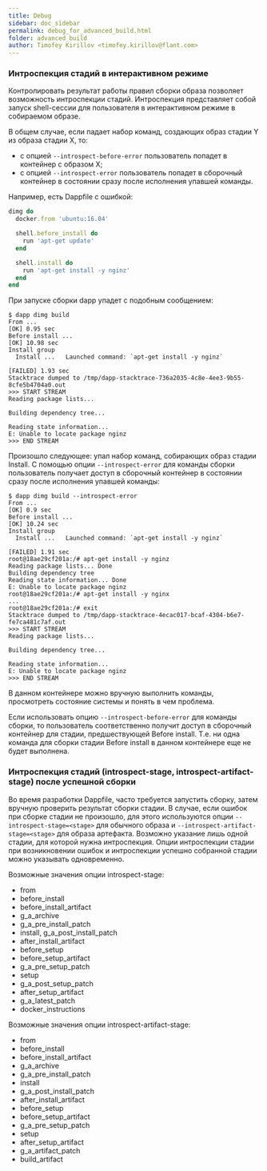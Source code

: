 ```yaml
---
title: Debug
sidebar: doc_sidebar
permalink: debug_for_advanced_build.html
folder: advanced_build
author: Timofey Kirillov <timofey.kirillov@flant.com>
---
```


### Интроспекция стадий в интерактивном режиме

Контролировать результат работы правил сборки образа позволяет возможность интроспекции стадий. Интроспекция представляет собой запуск shell-сессии для пользователя в интерактивном режиме в собираемом образе.

В общем случае, если падает набор команд, создающих образ стадии Y из образа стадии X, то:

* c опцией `--introspect-before-error` пользователь попадет в контейнер с образом X;
* с опцией `--introspect-error` пользователь попадет в сборочный контейнер в состоянии сразу после исполнения упавшей команды.

Например, есть Dappfile с ошибкой:

```ruby
dimg do
  docker.from 'ubuntu:16.04'

  shell.before_install do
    run 'apt-get update'
  end

  shell.install do
    run 'apt-get install -y nginz'
  end
end
```

При запуске сборки dapp упадет с подобным сообщением:

```shell
$ dapp dimg build
From ...                                                                                                                                                                                                      [OK] 0.95 sec
Before install ...                                                                                                                                                                                            [OK] 10.98 sec
Install group
  Install ...   Launched command: `apt-get install -y nginz`
                                                                                                                                                                                            [FAILED] 1.93 sec
Stacktrace dumped to /tmp/dapp-stacktrace-736a2035-4c8e-4ee3-9b55-8cfe5b4704a0.out
>>> START STREAM
Reading package lists...

Building dependency tree...

Reading state information...
E: Unable to locate package nginz
>>> END STREAM
```

Произошло следующее: упал набор команд, собирающих образ стадии Install. С помощью опции `--introspect-error` для команды сборки пользователь получает доступ в сборочный контейнер в состоянии сразу после исполнения упавшей команды:

```shell
$ dapp dimg build --introspect-error
From ...                                                                                                                                                                                                      [OK] 0.9 sec
Before install ...                                                                                                                                                                                            [OK] 10.24 sec
Install group
  Install ...   Launched command: `apt-get install -y nginz`
                                                                                                                                                                                            [FAILED] 1.91 sec
root@18ae29cf201a:/# apt-get install -y nginz
Reading package lists... Done
Building dependency tree       
Reading state information... Done
E: Unable to locate package nginz
root@18ae29cf201a:/# apt-get install -y nginx
...
root@18ae29cf201a:/# exit
Stacktrace dumped to /tmp/dapp-stacktrace-4ecac017-bcaf-4304-b6e7-fe7ca481c7af.out
>>> START STREAM
Reading package lists...

Building dependency tree...

Reading state information...
E: Unable to locate package nginz
>>> END STREAM
```

В данном контейнере можно вручную выполнить команды, просмотреть состояние системы и понять в чем проблема.

Если использовать опцию `--introspect-before-error` для команды сборки, то пользователь соответственно получит доступ в сборочный контейнер для стадии, предшествующей Before install. Т.е. ни одна команда для сборки стадии Before install в данном контейнере еще не будет выполнена.

### Интроспекция стадий (introspect-stage, introspect-artifact-stage) после успешной сборки

Во время разработки Dappfile, часто требуется запустить сборку, затем вручную проверить результат сборки стадии. В случае, если ошибок при сборке стадии не произошло, для этого используются опции `--introspect-stage=<stage>` для обычного образа и `--introspect-artifact-stage=<stage>` для образа артефакта. Возможно указание лишь одной стадии, для которой нужна интроспекция. Опции интроспекции стадии при возникновении ошибок и интроспекции успешно собранной стадии можно указывать одновременно. 

Возможные значения опции introspect-stage:

* from
* before_install
* before_install_artifact
* g_a_archive
* g_a_pre_install_patch
* install, g_a_post_install_patch
* after_install_artifact
* before_setup
* before_setup_artifact
* g_a_pre_setup_patch
* setup
* g_a_post_setup_patch
* after_setup_artifact
* g_a_latest_patch
* docker_instructions

Возможные значения опции introspect-artifact-stage:

* from
* before_install
* before_install_artifact
* g_a_archive
* g_a_pre_install_patch
* install
* g_a_post_install_patch
* after_install_artifact
* before_setup
* before_setup_artifact
* g_a_pre_setup_patch
* setup
* after_setup_artifact
* g_a_artifact_patch
* build_artifact
